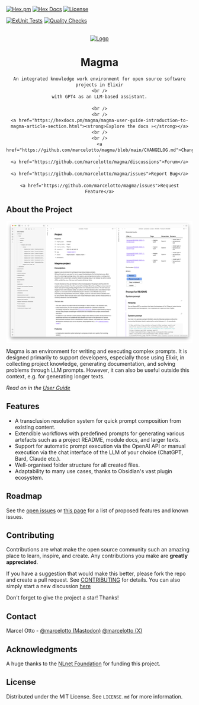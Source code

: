 [![Hex.pm](https://img.shields.io/hexpm/v/magma.svg?style=flat-square)](https://hex.pm/packages/magma)
[![Hex Docs](https://img.shields.io/badge/hex-docs-lightgreen.svg)](https://hexdocs.pm/magma/)
[![License](https://img.shields.io/hexpm/l/magma.svg)](https://github.com/marcelotto/magma/blob/main/LICENSE.md)

[![ExUnit Tests](https://github.com/marcelotto/magma/actions/workflows/elixir-build-and-test.yml/badge.svg)](https://github.com/marcelotto/magma/actions/workflows/elixir-build-and-test.yml)
[![Quality Checks](https://github.com/marcelotto/magma/actions/workflows/elixir-quality-checks.yml/badge.svg)](https://github.com/marcelotto/magma/actions/workflows/elixir-quality-checks.yml)


<br />
<div align="center">
  <a href="https://github.com/marcelotto/magma">
    <img src="docs.magma/attachments/logo.png" alt="Logo" width="256" height="256">
  </a>

<h1 align="center">Magma</h3>

  <p align="center">
    
	An integrated knowledge work environment for open source software projects in Elixir
    <br />
	with GPT4 as an LLM-based assistant.

    <br />
    <br />
    <a href="https://hexdocs.pm/magma/magma-user-guide-introduction-to-magma-article-section.html"><strong>Explore the docs »</strong></a>
    <br />
    <br />
    <a href="https://github.com/marcelotto/magma/blob/main/CHANGELOG.md">Changelog</a>
    ·
    <a href="https://github.com/marcelotto/magma/discussions">Forum</a>
    ·
    <a href="https://github.com/marcelotto/magma/issues">Report Bug</a>
    ·
    <a href="https://github.com/marcelotto/magma/issues">Request Feature</a>
  </p>
</div>



## About the Project

<img src="docs.magma/attachments/screenshot.png" align="center" />

Magma is an environment for writing and executing complex prompts. It is designed primarily to support developers, especially those using Elixir, in collecting project knowledge, generating documentation, and solving problems through LLM prompts. However, it can also be useful outside this context, e.g. for generating longer texts.

_Read on in the [User Guide](https://hexdocs.pm/magma/magma-user-guide-introduction-to-magma-article-section.html)_


## Features

- A transclusion resolution system for quick prompt composition from existing content.
- Extendible workflows with predefined prompts for generating various artefacts such as a project README, module docs, and larger texts.
- Support for automatic prompt execution via the OpenAI API or manual execution via the chat interface of the LLM of your choice (ChatGPT, Bard, Claude etc.).
- Well-organised folder structure for all created files.
- Adaptability to many use cases, thanks to Obsidian's vast plugin ecosystem.



## Roadmap

See the [open issues](https://github.com/marcelotto/magma/issues) or [this page](https://hexdocs.pm/magma/magma-user-guide-current-limitations-and-roadmap-article-section.html) for a list of proposed features and known issues.



## Contributing

Contributions are what make the open source community such an amazing place to learn, inspire, and create. Any contributions you make are **greatly appreciated**.

If you have a suggestion that would make this better, please fork the repo and create a pull request. See [CONTRIBUTING](CONTRIBUTING.md) for details. You can also simply start a new discussion [here](https://github.com/marcelotto/magma/discussions/categories/ideas)

Don't forget to give the project a star! Thanks!



## Contact

Marcel Otto - [@marcelotto (Mastodon)](https://mastodon.social/@marcelotto)  [@marcelotto (X)](https://twitter.com/marcelotto)



## Acknowledgments

A huge thanks to the [NLnet Foundation](https://nlnet.nl/) for funding this project.



## License

Distributed under the MIT License. See `LICENSE.md` for more information.
